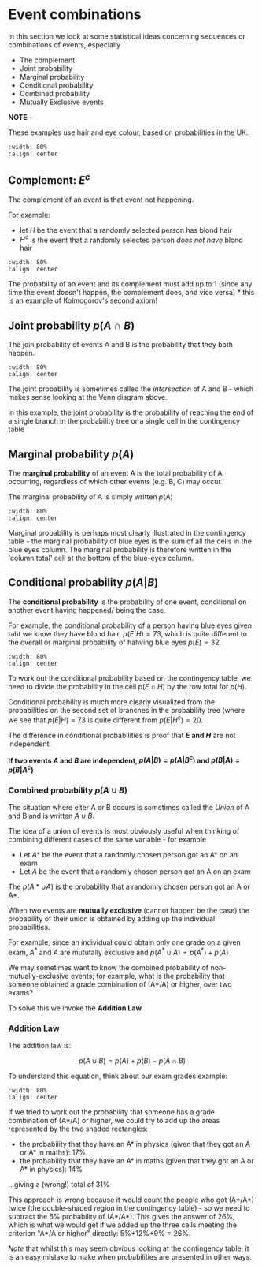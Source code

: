 # Event combinations

In this section we look at some statistical ideas concerning sequences or combinations of events, especially

* The complement
* Joint probability
* Marginal probability
* Conditional probability
* Combined probability
* Mutually Exclusive events

**NOTE -**

These examples use hair and eye colour, based on probabilities in the UK.

```{image} https://raw.githubusercontent.com/jillxoreilly/StatsCourseBook_2024/main/images/Chp9_marginal.png
:width: 80%
:align: center
```

## Complement: $E^c$

The complement of an event is that event not happening.

For example:

* let $H$ be the event that a randomly selected person has blond hair
* $H^c$ is the event that a randomly selected person *does not have* blond hair

```{image} https://raw.githubusercontent.com/jillxoreilly/StatsCourseBook_2024/main/images/Chp9_complement.png
:width: 80%
:align: center
```

The probability of an event and its complement must add up to 1 (since any time the event doesn't happen, the complement does, and vice versa) 
    * this is an example of Kolmogorov's second axiom!

## Joint probability $p(A \cap B)$

The join probability of events A and B is the probability that they both happen.

```{image} https://raw.githubusercontent.com/jillxoreilly/StatsCourseBook_2024/main/images/Chp9_joint.png
:width: 80%
:align: center
```

The joint probability is sometimes called the *intersection* of A and B - which makes sense looking at the Venn diagram above.

In this example, the joint probability is the probability of reaching the end of a single branch in the probability tree or a single cell in the contingency table

## Marginal probability $p(A)$

The **marginal probability** of an event A is the total probability of A occurring, regardless of which other events (e.g. B, C) may occur.

The marginal probability of A is simply written $p(A)$

```{image} https://raw.githubusercontent.com/jillxoreilly/StatsCourseBook_2024/main/images/Chp9_marginal.png
:width: 80%
:align: center
```

Marginal probability is perhaps most clearly illustrated in the contingency table - the marginal probability of blue eyes is the sum of all the cells in the blue eyes column. The marginal probability is therefore written in the 'column total' cell at the bottom of the blue-eyes column.

## Conditional probability $p(A|B)$

The **conditional probability** is the probability of one event, conditional on another event having happened/ being the case.

For example, the conditional probability of a person having blue eyes given taht we know they have blond hair, $p(E|H) = 73%$, which is quite different to the overall or marginal probability of hahving blue eyes $p(E) = 32%$.

```{image} https://raw.githubusercontent.com/jillxoreilly/StatsCourseBook_2024/main/images/Chp9_conditional.png
:width: 80%
:align: center
```

To work out the conditional probability based on the contingency table, we need to divide the probability in the cell $p(E \cap H)$ by the row total for $p(H)$.

Conditional probability is much more clearly visualized from the probabilities on the second set of branches in the probability tree (where we see that $p(E|H)=73%$ is quite different from $p(E|H^c)=20%$. 

The difference in conditional probabilities is proof that **$E$ and $H$** are not independent:

**If two events $A$ and $B$ are independent, $p(A|B) = p(A|B^c)$ and $p(B|A) = p(B|A^c)$**

### Combined probability $p(A \cup B)$

The situation where eiter A or B occurs is sometimes called the *Union* of A and B and is written $A \cup B$.

The idea of a union of events is most obviously useful when thinking of combining different cases of the same variable - for example

* Let $A*$ be the event that a randomly chosen person got an A* on an exam
* Let $A$ be the event that a randomly chosen person got an A on an exam

The $p(A* \cup A)$ is the probability that a randomly chosen person got an A or A*.

When two events are **mutually exclusive** (cannot happen be the case) the probability of their union is obtained by adding up the individual probabilities.

For example, since an individual could obtain only one grade on a given exam, $A^*$ and $A$ are mututally exclusive and $p(A^* \cup A) = p(A^*) + p(A)$

We may sometimes want to know the combined probability of non-mutually-exclusive events; for example, what is the probability that someone obtained a grade combination of (A*/A) or higher, over two exams?

To solve this we invoke the **Addition Law**

### Addition Law

The addition law is:

$$p(A \cup B) = p(A) + p(B) - p(A \cap B)$$

To understand this equation, think about our exam grades example:

```{image} https://raw.githubusercontent.com/jillxoreilly/StatsCourseBook_2024/main/images/Chp9_ContingencyUnion.png
:width: 80%
:align: center
```

If we tried to work out the probability that someone has a grade combination of (A*/A) or higher, we could try to add up the areas represented by the two shaded rectangles:

* the probability that they have an A* in physics (given that they got an A or A* in maths): 17%
* the probability that they have an A* in maths (given that they got an A or A* in physics): 14%

...giving a (wrong!) total of 31%

This approach is wrong because it would count the people who got (A*/A*) twice (the double-shaded region in the contingency table) - so we need to subtract the 5% probability of (A*/A*). This gives the answer of 26%, which is what we would get if we added up the three cells meeting the criterion "A*/A or higher" directly: 5%+12%+9% = 26%.

*Note* that whilst this may seem obvious looking at the contingency table, it is an easy mistake to make when probabilities are presented in other ways.